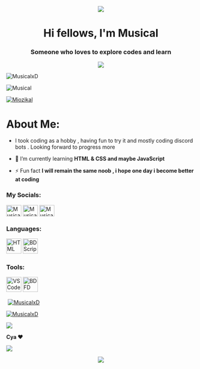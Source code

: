 <p align="center"><img src="https://3.bp.blogspot.com/-blFLL1zlWBI/WEoldetgmEI/AAAAAAAAYH4/3Gd-XunvYFwzJxYewyyfUNa5Es8-ueWAQCLcB/s1600/music%2Bbanner%2Bgif.gif"/></p>

<h1 align="center">Hi fellows, I'm Musical</h1>

<h3 align="center">Someone who loves to explore codes and learn</h3>

<p align="center"><img src="https://capsule-render.vercel.app/api?type=waving&color=gradient&height=60&section=footer"/></p>


<p align="left"><img src="https://komarev.com/ghpvc/?username=MusicalxD&label=Vistors&color=09ec8a&style=flat-square" alt="MusicalxD" /></p>

<p align="left"><img src="https://dcbadge.vercel.app/api/shield/617836989672325151" alt="Musical" /></p>

<p align="left"><a href="https://twitter.com/Miozikal" target="blank"><img src="https://img.shields.io/twitter/follow/Miozikal?logo=twitter&style=for-the-badge" alt="Miozikal" /></a></p>

<h1>About Me:</h1>

- I took coding as a hobby , having fun to try it and mostly coding discord bots . Looking forward to progress more

- 🌱 I’m currently learning **HTML & CSS and maybe JavaScript**

- ⚡ Fun fact **I will remain the same noob , i hope one day i become better at coding**


<h3 align="left">My Socials:</h3>
<p align="left"><a href="https://twitter.com/Miozikal" target="blank"><img align="center" src="https://raw.githubusercontent.com/rahuldkjain/github-profile-readme-generator/master/src/images/icons/Social/twitter.svg" alt="MusicalxD" height="30" width="40" /></a>
<a href="https://www.youtube.com/channel/UC-MTiH3h0ePHwPxUN7bXf2w" target="blank"><img align="center" src="https://raw.githubusercontent.com/rahuldkjain/github-profile-readme-generator/master/src/images/icons/Social/youtube.svg" alt="Musical" height="30" width="40" /></a>
<a href="https://discord.com/users/617836989672325151" target="blank"><img align="center" src="https://seeklogo.com/images/D/discord-color-logo-E5E6DFEF80-seeklogo.com.png" alt="Musical" height="30" width ="40"></a>
</p>


<h3 align="left">Languages:</h3>
<a href="https://html.com/" target="_blank" rel="noreferrer"><img src="https://upload.wikimedia.org/wikipedia/commons/thumb/6/61/HTML5_logo_and_wordmark.svg/2048px-HTML5_logo_and_wordmark.svg.png" alt="HTML" width="40" height="40"/></a>
<a href="https://nilpointer-software.github.io/bdfd-wiki/nightly/" target="_blank" rel="noreferrer"> <img src="https://botdesignerdiscord.com/logo512.png" alt="BDScript" width="40" height="40"/></a> 


<h3 align="left">Tools:</h3>
<a href="https://code.visualstudio.com/" target="_blank" rel="noreferrer"> <img src="https://upload.wikimedia.org/wikipedia/commons/thumb/9/9a/Visual_Studio_Code_1.35_icon.svg/2048px-Visual_Studio_Code_1.35_icon.svg.png" alt="VS Code" width="40" height="40"/></a>
<a href="https://botdesignerdiscord.com/" target="_blank" rel="noreferrer"> <img src="https://botdesignerdiscord.com/logo512.png" alt="BDFD" width="40" height="40"/></a>


<p>&nbsp;<a href="https://github.com/MusicalxD"><img align="center" src="https://github-readme-stats.vercel.app/api?username=MusicalxD&show_icons=true&theme=tokyonight&title_color=04f196&text_color=06dfef&locale=en" alt="MusicalxD" /></a></p>

<p><a href="https://github.com/MusicalxD"><img align="center" src="https://github-readme-streak-stats.herokuapp.com/?user=MusicalxD&theme=dark" alt="MusicalxD" /></a></p>

<p align="left"><a href="https://github.com/MusicalxD"><img src="https://github-readme-stats.vercel.app/api/top-langs/?username=MusicalxD&theme=blue-green"></a></p>

**Cya ❤️**

<p><img align="center" src="https://i.pinimg.com/originals/35/ce/9f/35ce9f85da291b4c1c504d8cbd37e8ee.gif"/></p>

<p align="center"><img src="https://capsule-render.vercel.app/api?type=waving&color=gradient&height=60&section=footer"/></p>
